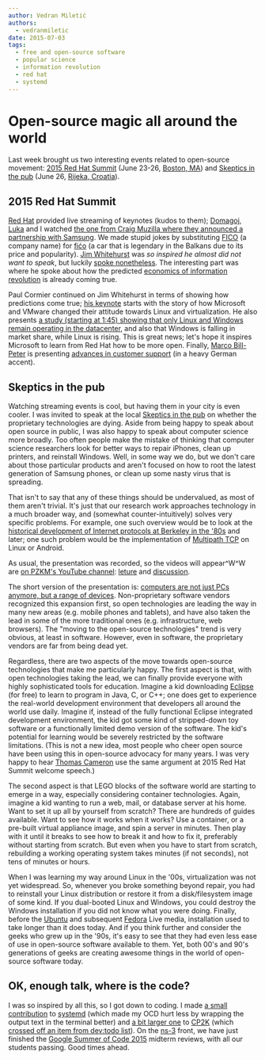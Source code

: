 ```yaml
---
author: Vedran Miletić
authors:
  - vedranmiletic
date: 2015-07-03
tags:
  - free and open-source software
  - popular science
  - information revolution
  - red hat
  - systemd
---
```


# Open-source magic all around the world

Last week brought us two interesting events related to open-source movement: [2015 Red Hat Summit](https://www.redhat.com/summit/2015/resources/) (June 23-26, [Boston, MA](https://www.openstreetmap.org/way/29739137)) and [Skeptics in the pub](https://www.facebook.com/events/105693939772055/) (June 26, [Rijeka, Croatia](https://www.openstreetmap.org/way/358439113)).

<!-- more -->

## 2015 Red Hat Summit

[Red Hat](https://www.redhat.com/) provided live streaming of keynotes (kudos to them); [Domagoj](https://domargan.net/), [Luka](https://luka.vretenar.pro/) and I watched [the one from Craig Muzilla where they announced a partnership with Samsung](https://youtu.be/wWNVpFibayA). We made stupid jokes by substituting [FICO](https://en.wikipedia.org/wiki/FICO) (a company name) for [fićo](https://en.wikipedia.org/wiki/Zastava_750) (a car that is legendary in the Balkans due to its price and popularity). [Jim Whitehurst](https://twitter.com/JWhitehurst) was *so inspired he almost did not want to speak*, but luckily [spoke nonetheless](https://youtu.be/n6WBrYbkPD0). The interesting part was where he spoke about how the predicted [economics of information revolution](https://youtu.be/6ag8DiOWG1I) is already coming true.

Paul Cormier continued on Jim Whitehurst in terms of showing how predictions come true; [his keynote](https://youtu.be/tekg8OjrfDM) starts with the story of how Microsoft and VMware changed their attitude towards Linux and virtualization. He also presents [a study (starting at 1:45) showing that only Linux and Windows remain operating in the datacenter](https://youtu.be/tekg8OjrfDM?t=1m45s), and also that Windows is falling in market share, while Linux is rising. This is great news; let's hope it inspires Microsoft to learn from Red Hat how to be more open. Finally, [Marco Bill-Peter](https://twitter.com/marcobillpeter) is presenting [advances in customer support](https://youtu.be/x2TuacPvPNw) (in a heavy German accent).

## Skeptics in the pub

Watching streaming events is cool, but having them in your city is even cooler. I was invited to speak at the local [Skeptics in the pub](https://en.wikipedia.org/wiki/Skeptics_in_the_Pub) on whether the proprietary technologies are dying. Aside from being happy to speak about open source in public, I was also happy to speak about computer science more broadly. Too often people make the mistake of thinking that computer science researchers look for better ways to repair iPhones, clean up printers, and reinstall Windows. Well, in some way we do, but we don't care about those particular products and aren't focused on how to root the latest generation of Samsung phones, or clean up some nasty virus that is spreading.

That isn't to say that any of these things should be undervalued, as most of them aren't trivial. It's just that our research work approaches technology in a much broader way, and (somewhat counter-intuitively) solves very specific problems. For example, one such overview would be to look at the [historical development of Internet protocols at Berkeley in the '80s](https://youtu.be/ds77e3aO9nA) and later; one such problem would be the implementation of [Multipath TCP](https://en.wikipedia.org/wiki/Multipath_TCP) on Linux or Android.

As usual, the presentation was recorded, so the videos will appear^W^W are [on PZKM's YouTube channel](https://www.youtube.com/@dzpzikm): [leture](https://youtu.be/aG_O88vaH60) and [discussion](https://youtu.be/GV5nM-EQDZk).

The short version of the presentation is: [computers are not just PCs anymore, but a range of devices](https://blogs.windows.com/windows-insider/2015/01/21/the-next-generation-of-windows-windows-10/). Non-proprietary software vendors recognized this expansion first, so open technologies are leading the way in many new areas (e.g. mobile phones and tablets), and have also taken the lead in some of the more traditional ones (e.g. infrastructure, web browsers). The "moving to the open-source technologies" trend is very obvious, at least in software. However, even in software, the proprietary vendors are far from being dead yet.

Regardless, there are two aspects of the move towards open-source technologies that make me particularly happy. The first aspect is that, with open technologies taking the lead, we can finally provide everyone with highly sophisticated tools for education. Imagine a kid downloading [Eclipse](https://www.eclipse.org/) (for free) to learn to program in Java, C, or C++; one does get to experience the real-world development environment that developers all around the world use daily. Imagine if, instead of the fully functional Eclipse integrated development environment, the kid got some kind of stripped-down toy software or a functionally limited demo version of the software. The kid's potential for learning would be severely restricted by the software limitations. (This is not a new idea, most people who cheer open source have been using this in open-source advocacy for many years. I was very happy to hear [Thomas Cameron](https://twitter.com/thomasdcameron) use the same argument at 2015 Red Hat Summit welcome speech.)

The second aspect is that LEGO blocks of the software world are starting to emerge in a way, especially considering container technologies. Again, imagine a kid wanting to run a web, mail, or database server at his home. Want to set it up all by yourself from scratch? There are hundreds of guides available. Want to see how it works when it works? Use a container, or a pre-built virtual appliance image, and spin a server in minutes. Then play with it until it breaks to see how to break it and how to fix it, preferably without starting from scratch. But even when you have to start from scratch, rebuilding a working operating system takes minutes (if not seconds), not tens of minutes or hours.

When I was learning my way around Linux in the '00s, virtualization was not yet widespread. So, whenever you broke something beyond repair, you had to reinstall your Linux distribution or restore it from a disk/filesystem image of some kind. If you dual-booted Linux and Windows, you could destroy the Windows installation if you did not know what you were doing. Finally, before the [Ubuntu](https://ubuntu.com/) and subsequent [Fedora](https://getfedora.org/) Live media, installation used to take longer than it does today. And if you think further and consider the geeks who grew up in the '90s, it's easy to see that they had even less ease of use in open-source software available to them. Yet, both 00's and 90's generations of geeks are creating awesome things in the world of open-source software today.

## OK, enough talk, where is the code?

I was so inspired by all this, so I got down to coding. I made [a small contribution](https://github.com/systemd/systemd/pull/466) to [systemd](https://freedesktop.org/wiki/Software/systemd/) (which made my OCD hurt less by wrapping the output text in the terminal better) and [a bit larger one](https://github.com/cp2k/cp2k/commit/7e11faa4da61f07e88f8fbb2d206f01f8f74655c) to [CP2K](https://www.cp2k.org/) (which [crossed off an item from dev:todo list](https://cp2k.org/dev:todo?do=diff&rev2%5B0%5D=1434371588&rev2%5B1%5D=1435853840&difftype=sidebyside)). On the [ns-3](https://www.nsnam.org/) front, we have just finished the [Google Summer of Code 2015](https://www.nsnam.org/wiki/GSOC2015AcceptedProjects) midterm reviews, with all our students passing. Good times ahead.
